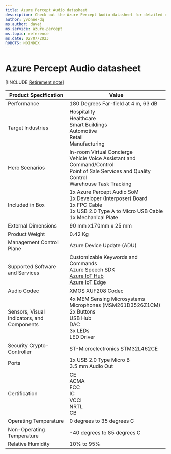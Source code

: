 ```yaml
---
title: Azure Percept Audio datasheet
description: Check out the Azure Percept Audio datasheet for detailed device specifications
author: yvonne-dq
ms.author: davej
ms.service: azure-percept
ms.topic: reference
ms.date: 02/07/2023
ROBOTS: NOINDEX
---
```


# Azure Percept Audio datasheet

[!INCLUDE [Retirement note](./includes/retire.md)]


|Product Specification           |Value     |
|--------------------------------|--------|
|Performance                     |180 Degrees Far-field at 4 m, 63 dB  |
|Target Industries               |Hospitality <br> Healthcare <br> Smart Buildings <br> Automotive <br> Retail <br> Manufacturing  |
|Hero Scenarios                  |In-room Virtual Concierge <br> Vehicle Voice Assistant and Command/Control <br> Point of Sale Services and Quality Control <br> Warehouse Task Tracking|
|Included in Box  |1x Azure Percept Audio SoM <br> 1x Developer (Interposer) Board <br> 1x FPC Cable <br> 1x USB 2.0 Type A to Micro USB Cable <br> 1x Mechanical Plate|
|External Dimensions             |90 mm x170mm x 25 mm   |
|Product Weight                  |0.42 Kg   |
|Management Control Plane        |Azure Device Update (ADU)          |
|Supported Software and Services |Customizable Keywords and Commands <br> Azure Speech SDK <br> [Azure IoT Hub](https://azure.microsoft.com/services/iot-hub/) <br> [Azure IoT Edge](https://azure.microsoft.com/services/iot-edge/) |
|Audio Codec                     |XMOS XUF208 Codec        |
|Sensors, Visual Indicators, and Components   |4x MEM Sensing Microsystems Microphones (MSM261D3526Z1CM) <br> 2x Buttons <br> USB Hub <br> DAC <br> 3x LEDs <br> LED Driver          |
|Security Crypto-Controller      |ST-Microelectronics STM32L462CE       |
|Ports                           |1x USB 2.0 Type Micro B <br> 3.5 mm Audio Out     |
|Certification                   |CE <br> ACMA <br> FCC <br> IC <br> VCCI  <br> NRTL <br> CB  |
|Operating Temperature           |0 degrees to 35 degrees C     |
|Non-Operating Temperature       |-40 degrees to 85 degrees C     |
|Relative Humidity               |10% to 95%    |
